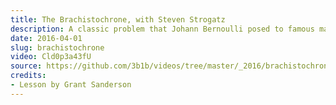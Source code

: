 ```yaml
---
title: The Brachistochrone, with Steven Strogatz
description: A classic problem that Johann Bernoulli posed to famous mathematicians of his time, such as Newton, and how Bernoulli found an incredibly clever solution using properties of light.
date: 2016-04-01
slug: brachistochrone
video: Cld0p3a43fU
source: https://github.com/3b1b/videos/tree/master/_2016/brachistochrone
credits:
- Lesson by Grant Sanderson
---
```

